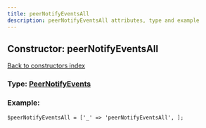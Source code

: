 ```yaml
---
title: peerNotifyEventsAll
description: peerNotifyEventsAll attributes, type and example
---
```

## Constructor: peerNotifyEventsAll  
[Back to constructors index](index.md)






### Type: [PeerNotifyEvents](../types/PeerNotifyEvents.md)


### Example:

```
$peerNotifyEventsAll = ['_' => 'peerNotifyEventsAll', ];
```  

